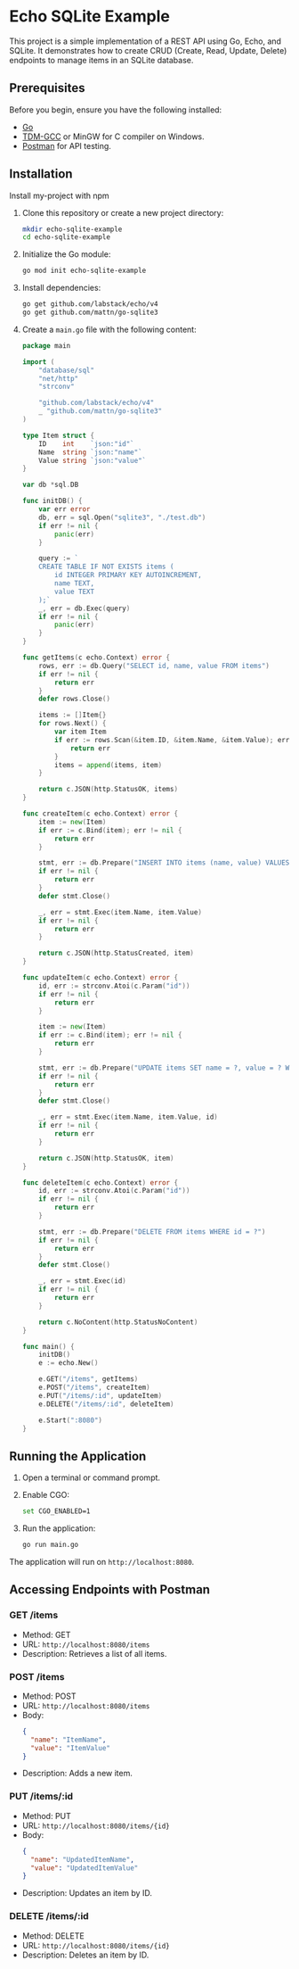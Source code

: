 # Echo SQLite Example

This project is a simple implementation of a REST API using Go, Echo, and SQLite. It demonstrates how to create CRUD (Create, Read, Update, Delete) endpoints to manage items in an SQLite database.

## Prerequisites

Before you begin, ensure you have the following installed:

- [Go](https://golang.org/dl/)
- [TDM-GCC](https://jmeubank.github.io/tdm-gcc/) or MinGW for C compiler on Windows.
- [Postman](https://www.postman.com/downloads/) for API testing.

## Installation

Install my-project with npm

1. Clone this repository or create a new project directory:

   ```sh
   mkdir echo-sqlite-example
   cd echo-sqlite-example
   ```

2. Initialize the Go module:

   ```sh
   go mod init echo-sqlite-example
   ```

3. Install dependencies:

   ```sh
   go get github.com/labstack/echo/v4
   go get github.com/mattn/go-sqlite3
   ```

4. Create a `main.go` file with the following content:

   ```go
   package main

   import (
       "database/sql"
       "net/http"
       "strconv"

       "github.com/labstack/echo/v4"
       _ "github.com/mattn/go-sqlite3"
   )

   type Item struct {
       ID    int    `json:"id"`
       Name  string `json:"name"`
       Value string `json:"value"`
   }

   var db *sql.DB

   func initDB() {
       var err error
       db, err = sql.Open("sqlite3", "./test.db")
       if err != nil {
           panic(err)
       }

       query := `
       CREATE TABLE IF NOT EXISTS items (
           id INTEGER PRIMARY KEY AUTOINCREMENT,
           name TEXT,
           value TEXT
       );`
       _, err = db.Exec(query)
       if err != nil {
           panic(err)
       }
   }

   func getItems(c echo.Context) error {
       rows, err := db.Query("SELECT id, name, value FROM items")
       if err != nil {
           return err
       }
       defer rows.Close()

       items := []Item{}
       for rows.Next() {
           var item Item
           if err := rows.Scan(&item.ID, &item.Name, &item.Value); err != nil {
               return err
           }
           items = append(items, item)
       }

       return c.JSON(http.StatusOK, items)
   }

   func createItem(c echo.Context) error {
       item := new(Item)
       if err := c.Bind(item); err != nil {
           return err
       }

       stmt, err := db.Prepare("INSERT INTO items (name, value) VALUES (?, ?)")
       if err != nil {
           return err
       }
       defer stmt.Close()

       _, err = stmt.Exec(item.Name, item.Value)
       if err != nil {
           return err
       }

       return c.JSON(http.StatusCreated, item)
   }

   func updateItem(c echo.Context) error {
       id, err := strconv.Atoi(c.Param("id"))
       if err != nil {
           return err
       }

       item := new(Item)
       if err := c.Bind(item); err != nil {
           return err
       }

       stmt, err := db.Prepare("UPDATE items SET name = ?, value = ? WHERE id = ?")
       if err != nil {
           return err
       }
       defer stmt.Close()

       _, err = stmt.Exec(item.Name, item.Value, id)
       if err != nil {
           return err
       }

       return c.JSON(http.StatusOK, item)
   }

   func deleteItem(c echo.Context) error {
       id, err := strconv.Atoi(c.Param("id"))
       if err != nil {
           return err
       }

       stmt, err := db.Prepare("DELETE FROM items WHERE id = ?")
       if err != nil {
           return err
       }
       defer stmt.Close()

       _, err = stmt.Exec(id)
       if err != nil {
           return err
       }

       return c.NoContent(http.StatusNoContent)
   }

   func main() {
       initDB()
       e := echo.New()

       e.GET("/items", getItems)
       e.POST("/items", createItem)
       e.PUT("/items/:id", updateItem)
       e.DELETE("/items/:id", deleteItem)

       e.Start(":8080")
   }
   ```

## Running the Application

1. Open a terminal or command prompt.
2. Enable CGO:

   ```sh
   set CGO_ENABLED=1
   ```

3. Run the application:

   ```sh
   go run main.go
   ```

The application will run on `http://localhost:8080`.

## Accessing Endpoints with Postman

### GET /items

- Method: GET
- URL: `http://localhost:8080/items`
- Description: Retrieves a list of all items.

### POST /items

- Method: POST
- URL: `http://localhost:8080/items`
- Body:
  ```json
  {
    "name": "ItemName",
    "value": "ItemValue"
  }
  ```
- Description: Adds a new item.

### PUT /items/:id

- Method: PUT
- URL: `http://localhost:8080/items/{id}`
- Body:
  ```json
  {
    "name": "UpdatedItemName",
    "value": "UpdatedItemValue"
  }
  ```
- Description: Updates an item by ID.

### DELETE /items/:id

- Method: DELETE
- URL: `http://localhost:8080/items/{id}`
- Description: Deletes an item by ID.
